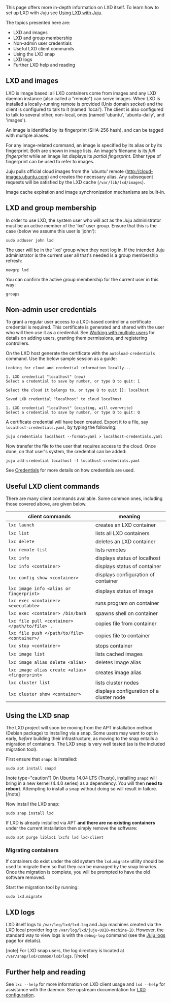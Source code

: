 <!--
Todo:
- bug tracking: https://bugs.launchpad.net/juju/+bug/1793291
- non-admin section should be moved to lxd-advanced
-->

This page offers more in-depth information on LXD itself. To learn how to set up LXD with Juju see [Using LXD with Juju](/t/using-lxd-with-juju/1093).

The topics presented here are:

- LXD and images
- LXD and group membership
- Non-admin user credentials
- Useful LXD client commands
- Using the LXD snap
- LXD logs
- Further LXD help and reading

<h2 id="heading--lxd-and-images">LXD and images</h2>

LXD is image based: all LXD containers come from images and any LXD daemon instance (also called a "remote") can serve images. When LXD is installed a locally-running remote is provided (Unix domain socket) and the client is configured to talk to it (named 'local'). The client is also configured to talk to several other, non-local, ones (named 'ubuntu', 'ubuntu-daily', and 'images').

An image is identified by its fingerprint (SHA-256 hash), and can be tagged with multiple aliases.

For any image-related command, an image is specified by its alias or by its fingerprint. Both are shown in image lists. An image's filename is its *full fingerprint* while an image list displays its *partial fingerprint*. Either type of fingerprint can be used to refer to images.

Juju pulls official cloud images from the 'ubuntu' remote (http://cloud-images.ubuntu.com) and creates the necessary alias. Any subsequent requests will be satisfied by the LXD cache (`/var/lib/lxd/images`).

Image cache expiration and image synchronization mechanisms are built-in.

<h2 id="heading--lxd-and-group-membership">LXD and group membership</h2>

In order to use LXD, the system user who will act as the Juju administrator must be an active member of the 'lxd' user group. Ensure that this is the case (below we assume this user is 'john'):

``` text
sudo adduser john lxd
```

The user will be in the 'lxd' group when they next log in. If the intended Juju administrator is the current user all that's needed is a group membership refresh:

``` text
newgrp lxd
```

You can confirm the active group membership for the current user in this way:

``` text
groups
```

<h2 id="heading--non-admin-user-credentials">Non-admin user credentials</h2>

To grant a regular user access to a LXD-based controller a certificate credential is required. This certificate is generated and shared with the user who will then use it as a credential. See [Working with multiple users](/t/working-with-multiple-users/1156) for details on adding users, granting them permissions, and registering controllers.

On the LXD host generate the certificate with the `autoload-credentials` command. Use the below sample session as a guide:

``` text
Looking for cloud and credential information locally...

1. LXD credential "localhost" (new)
Select a credential to save by number, or type Q to quit: 1

Select the cloud it belongs to, or type Q to quit []: localhost

Saved LXD credential "localhost" to cloud localhost

1. LXD credential "localhost" (existing, will overwrite)
Select a credential to save by number, or type Q to quit: Q
```

A certificate credential will have been created. Export it to a file, say `localhost-credentials.yaml`, by typing the following:

``` text
juju credentials localhost --format=yaml > localhost-credentials.yaml
```

Now transfer the file to the user that requires access to the cloud. Once done, on that user's system, the credential can be added:

``` text
juju add-credential localhost -f localhost-credentials.yaml
```

See [Credentials](/t/credentials/1112) for more details on how credentials are used.

<h2 id="heading--useful-lxd-client-commands">Useful LXD client commands</h2>

There are many client commands available. Some common ones, including those covered above, are given below.

| client commands                                | meaning                                  |
|------------------------------------------------|------------------------------------------|
| `lxc launch`                                   | creates an LXD container                 |
| `lxc list`                                     | lists all LXD containers                 |
| `lxc delete`                                   | deletes an LXD container                 |
| `lxc remote list`                              | lists remotes                            |
| `lxc info`                                     | displays status of localhost             |
| `lxc info <container>`                         | displays status of container             |
| `lxc config show <container>`                  | displays configuration of container      |
| `lxc image info <alias or fingerprint>`        | displays status of image                 |
| `lxc exec <container> <executable>`            | runs program on container                |
| `lxc exec <container> /bin/bash`               | spawns shell on container                |
| `lxc file pull <container></path/to/file> .`   | copies file from container               |
| `lxc file push </path/to/file> <container>/`   | copies file to container                 |
| `lxc stop <container>`                         | stops container                          |
| `lxc image list`                               | lists cached images                      |
| `lxc image alias delete <alias>`               | deletes image alias                      |
| `lxc image alias create <alias> <fingerprint>` | creates image alias                      |
| `lxc cluster list`                             | lists cluster nodes                      |
| `lxc cluster show <container>`                 | displays configuration of a cluster node |

<h2 id="heading--using-the-lxd-snap">Using the LXD snap</h2>

The LXD project will soon be moving from the APT installation method (Debian package) to installing via a snap. Some users may want to opt in early, *before* building their infrastructure, as moving to the snap entails a migration of containers. The LXD snap is very well tested (as is the included migration tool).

First ensure that `snapd` is installed:

``` text
sudo apt install snapd
```

[note type="caution"]
On Ubuntu 14.04 LTS (Trusty), installing `snapd` will bring in a new kernel (4.4.0 series) as a dependency. You will then **need to reboot**. Attempting to install a snap without doing so will result in failure.
[/note]

Now install the LXD snap:

``` text
sudo snap install lxd
```

If LXD is already installed via APT **and there are no existing containers** under the current installation then simply remove the software:

``` text
sudo apt purge liblxc1 lxcfs lxd lxd-client
```

<h3 id="heading--migrating-containers">Migrating containers</h3>

If containers do exist under the old system the `lxd.migrate` utility should be used to migrate them so that they can be managed by the snap binaries. Once the migration is complete, you will be prompted to have the old software removed.

Start the migration tool by running:

``` text
sudo lxd.migrate
```

<h2 id="heading--lxd-logs">LXD logs</h2>

LXD itself logs to `/var/log/lxd/lxd.log` and Juju machines created via the LXD local provider log to `/var/log/lxd/juju-UUID-machine-ID`. However, the standard way to view logs is with the `debug-log` command (see the [Juju logs](/t/juju-logs/1184) page for details).

[note]
For LXD snap users, the log directory is located at `/var/snap/lxd/common/lxd/logs`.
[/note]

<h2 id="heading--further-help-and-reading">Further help and reading</h2>

See `lxc --help` for more information on LXD client usage and `lxd --help` for assistance with the daemon. See upstream documentation for [LXD configuration](https://lxd.readthedocs.io/en/latest/configuration/).
